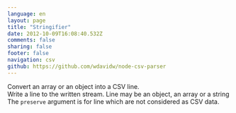 ```yaml
---
language: en
layout: page
title: "Stringifier"
date: 2012-10-09T16:08:40.532Z
comments: false
sharing: false
footer: false
navigation: csv
github: https://github.com/wdavidw/node-csv-parser
---
```



Convert an array or an object into a CSV line.   
Write a line to the written stream. Line may be an object, an array or a string
The `preserve` argument is for line which are not considered as CSV data.   
